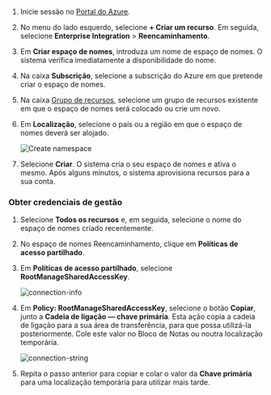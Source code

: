 1. Inicie sessão no [Portal do Azure][Azure portal].
2. No menu do lado esquerdo, selecione **+ Criar um recurso**. Em seguida, selecione **Enterprise Integration** > **Reencaminhamento**.
3. Em **Criar espaço de nomes**, introduza um nome de espaço de nomes. O sistema verifica imediatamente a disponibilidade do nome.
4. Na caixa **Subscrição**, selecione a subscrição do Azure em que pretende criar o espaço de nomes.
5. Na caixa [Grupo de recursos](../articles/azure-resource-manager/resource-group-portal.md), selecione um grupo de recursos existente em que o espaço de nomes será colocado ou crie um novo.  
6. Em **Localização**, selecione o país ou a região em que o espaço de nomes deverá ser alojado.
   
    ![Create namespace][create-namespace]
7. Selecione **Criar**. O sistema cria o seu espaço de nomes e ativa o mesmo. Após alguns minutos, o sistema aprovisiona recursos para a sua conta.

### <a name="get-management-credentials"></a>Obter credenciais de gestão

1. Selecione **Todos os recursos** e, em seguida, selecione o nome do espaço de nomes criado recentemente.
2. No espaço de nomes Reencaminhamento, clique em **Políticas de acesso partilhado**.  
3. Em **Políticas de acesso partilhado**, selecione **RootManageSharedAccessKey**.
   
    ![connection-info][connection-info]
4. Em **Policy: RootManageSharedAccessKey**, selecione o botão **Copiar**, junto a **Cadeia de ligação — chave primária**. Esta ação copia a cadeia de ligação para a sua área de transferência, para que possa utilizá-la posteriormente. Cole este valor no Bloco de Notas ou noutra localização temporária.
   
    ![connection-string][connection-string]

5. Repita o passo anterior para copiar e colar o valor da **Chave primária** para uma localização temporária para utilizar mais tarde.  

<!--Image references-->

[create-namespace]: ./media/relay-create-namespace-portal/create-namespace.png
[connection-info]: ./media/relay-create-namespace-portal/connection-info.png
[connection-string]: ./media/relay-create-namespace-portal/connection-string.png
[Azure portal]: https://portal.azure.com
